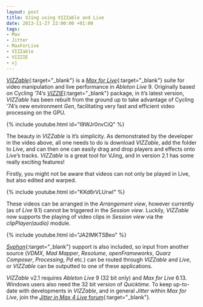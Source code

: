 ```yaml
---
layout: post
title: VJing using VIZZable and Live
date: 2013-11-27 22:00:00 +01:00
tags:
- Max
- Jitter
- MaxForLive
- VIZZable
- VIZZIE
- vj
---
```

[*VIZZable*](http://vizzable.zeal.co/){:target="_blank"} is a [*Max for Live*](https://www.ableton.com/en/live/max-for-live/){:target="_blank"} suite for video manipulation and live performance in *Ableton Live* 9. Originally based on Cycling ‘74’s [*VIZZIE*](https://cycling74.com/2010/11/19/introducing-vizzie/){:target="_blank"} package, in it’s latest version, *VIZZable* has been rebuilt from the ground up to take advantage of Cycling '74’s new environment *Gen*, facilitating very fast and efficient video processing on the GPU.

{% include youtube.html id="I9WJr0nvCiQ" %}

The beauty in *VIZZable* is it’s simplicity. As demonstrated by the developer in the video above, all one needs to do is download *VIZZable*, add the folder to *Live*, and can then one can easily drag and drop players and effects onto *Live*’s tracks. *VIZZable* is a great tool for VJing, and in version 2.1 has some really exciting features!

Firstly, you might not be aware that videos can not only be played in Live, but also edited and warped.

{% include youtube.html id="KKd6rVLUrwI" %}

These videos can be arranged in the *Arrangement view*, however currently (as of *Live* 9.1) cannot be triggered in the *Session view*. Luckily, *VIZZable* now supports the playing of video clips in *Session view* via the *clipPlayer(audio)* module.

{% include youtube.html id="JA2IMKTSBeo" %}

[*Syphon*](http://syphon.v002.info/){:target="_blank"} support is also included, so input from another source (*VDMX*, *Mad Mapper*, *Resolume*, *openFrameworks*, *Quarz Composer*, *Processing*, *Pd* etc.) can be routed through *VIZZable* and *Live*, or *VIZZable* can be outputted to one of these applications.

*VIZZable* v2.1 requires *Ableton Live* 9 (32 bit only) and *Max for Live* 6.13.  Windows users also need the 32 bit version of *Quicktime*. To keep up-to-date with developments in *VIZZable*, and in general *Jitter* within *Max for Live*, join the [*Jitter in Max 4 Live* forum](https://groups.google.com/forum/#!forum/jitterinmax4live-){:target="_blank"}.
